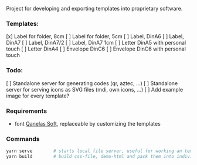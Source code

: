 Project for developing and exporting templates into proprietary software.

### Templates:

[x] Label for folder, 8cm
[ ] Label for folder, 5cm
[ ] Label, DinA6
[ ] Label, DinA7
[ ] Label, DinA7/2
[ ] Label, DinA7 1cm
[ ] Letter DinA5 with personal touch
[ ] Letter DinA4
[ ] Envelope DinC6
[ ] Envelope DinC6 with personal touch

### Todo:

[ ] Standalone server for generating codes (qr, aztec, ...)
[ ] Standalone server for serving icons as SVG files (mdi, own icons, ...)
[ ] Add example image for every template?

### Requirements

- font [Qanelas Soft](https://www.myfonts.com/fonts/radomir-tinkov/qanelas-soft), replaceable by customizing the templates

### Commands

```bash
yarn serve        # starts local file server, useful for working an templates
yarn build        # build css-file, demo-html and pack them into individual ZIP-files (used by proprietary software)
```